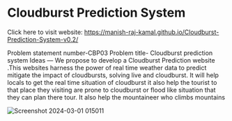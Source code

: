 # Cloudburst Prediction System
Click here to visit website:
https://manish-raj-kamal.github.io/Cloudburst-Prediction-System-v0.2/

Problem statement number-CBP03
Problem title- Cloudburst prediction system
Ideas —
We propose to develop a Cloudburst Prediction website .This websites harness the power of real time weather data to predict mitigate the impact of cloudbursts, solving live and cloudburst.
It will help locals to get the real time situation of cloudburst it also help the tourist to that place they visiting are prone to cloudburst or flood like situation that they can plan there tour. It also help the mountaineer who climbs mountains


![Screenshot 2024-03-01 015011](https://github.com/manish-raj-kamal/Cloudburst-Prediction-System/assets/143520034/e9defee4-7fc5-43b8-8dae-3fe7082264fd)


